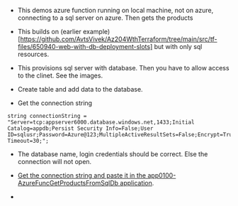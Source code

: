 - This demos azure function running on local machine, not on azure, connecting to a sql server on azure. Then gets the products

- This builds on (earlier example)[https://github.com/AvtsVivek/Az204WthTerraform/tree/main/src/tf-files/650940-web-with-db-deployment-slots] but with only sql resources. 

- This provisions sql server with database. Then you have to allow access to the clinet. See the images.

- Create table and add data to the database. 

- Get the connection string

```
string connectionString = "Server=tcp:appserver6000.database.windows.net,1433;Initial Catalog=appdb;Persist Security Info=False;User ID=sqlusr;Password=Azure@123;MultipleActiveResultSets=False;Encrypt=True;TrustServerCertificate=False;Connection Timeout=30;";
```

- The database name, login credentials should be correct. Else the connection will not open. 

- [Get the connection string and paste it in the app0100-AzureFuncGetProductsFromSqlDb application](https://github.com/AvtsVivek/Az204WthTerraform/blob/a0f1b5f1a7168f6fe576e3ecad4d6e637763d0ba/src/dotnet-apps/0100-AzureFuncGetProductsFromSqlDb/AzureFuncGetProductsFromSqlDb/GetProduct.cs#L52).

- 